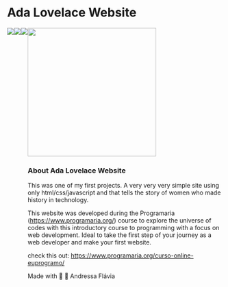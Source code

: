 # Ada Lovelace Website


<div style="display: flex;">
<img src="https://img.shields.io/badge/JavaScript-F7DF1E?style=for-the-badge&logo=javascript&logoColor=black"/> 
<img src="https://img.shields.io/badge/CSS-239120?&style=for-the-badge&logo=css3&logoColor=white"/> 
<img src="https://img.shields.io/badge/HTML-239120?style=for-the-badge&logo=html5&logoColor=white"/> 
<div>
<img style="height: 300px; weight: 200px;"src="assets/ada.gif">

### About Ada Lovelace Website
This was one of my first projects. A very very very simple site using only html/css/javascript and that tells the story of women who made history in technology.

This website was developed during the Programaria (https://www.programaria.org/) course to explore the universe of codes with this introductory course to programming with a focus on web development. Ideal to take the first step of your journey as a web developer and make your first website.

check this out: https://www.programaria.org/curso-online-euprogramo/

  
Made with :mechanical_arm: :blue_heart: Andressa Flávia

